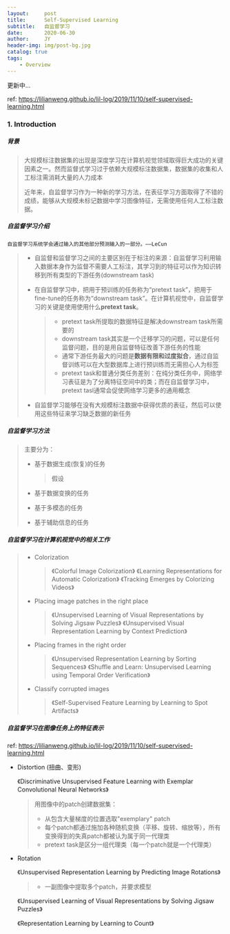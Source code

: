 ```yaml
---
layout:     post
title:      Self-Supervised Learning
subtitle:   自监督学习
date:       2020-06-30
author:     JY
header-img: img/post-bg.jpg
catalog: true
tags:
    - Overview
---
```


更新中...

ref: https://lilianweng.github.io/lil-log/2019/11/10/self-supervised-learning.html

### 1. Introduction

##### **背景**

> 大规模标注数据集的出现是深度学习在计算机视觉领域取得巨大成功的关键因素之一。然而监督式学习过于依赖大规模标注数据集，数据集的收集和人工标注需消耗大量的人力成本
>
> 近年来，自监督学习作为一种新的学习方法，在表征学习方面取得了不错的成绩，能够从大规模未标记数据中学习图像特征，无需使用任何人工标注数据。



##### **自监督学习介绍**

`自监督学习系统学会通过输入的其他部分预测输入的一部分。——LeCun`

> - 自监督和监督学习之间的主要区别在于标注的来源：自监督学习利用输入数据本身作为监督不需要人工标注，其学习到的特征可以作为知识转移到所有类型的下游任务(downstream task)
>
> - 在自监督学习中，把用于预训练的任务称为“pretext task”，把用于fine-tune的任务称为“downstream task”。在计算机视觉中，自监督学习的关键是使用使用什么**pretext task**。
>
>   > - pretext task所提取的数据特征是解决downstream task所需要的
>   > - downstream task其实是一个迁移学习的问题，可以是任何监督问题，目的是用自监督特征改善下游任务的性能
>   > - 通常下游任务最大的问题是**数据有限和过度拟合**，通过自监督训练可以在大型数据库上进行预训练而无需担心人为标签
>   > - pretext task和普通分类任务差别：在纯分类任务中，网络学习表征是为了分离特征空间中的类；而在自监督学习中，pretext tasl通常会促使网络学习更多的通用概念
> 
> - 自监督学习能够在没有大规模标注数据中获得优质的表征，然后可以使用这些特征来学习缺乏数据的新任务



##### 自监督学习方法

> 主要分为：
>
> - 基于数据生成(恢复)的任务
>
>   > 假设
>
> - 基于数据变换的任务
>
> - 基于多模态的任务
>
> - 基于辅助信息的任务



##### **自监督学习在计算机视觉中的相关工作**

> - Colorization
>
>   > 《Colorful Image Colorization》
>   > 《Learning Representations for Automatic Colorization》
>   > 《Tracking Emerges by Colorizing Videos》
>
> - Placing image patches in the right place
>
>   > 《Unsupervised Learning of Visual Representations by Solving Jigsaw Puzzles》
>   > 《Unsupervised Visual Representation Learning by Context Prediction》
>
> - Placing frames in the right order
>
>   > 《Unsupervised Representation Learning by Sorting Sequences》
>   > 《Shuffle and Learn: Unsupervised Learning using Temporal Order Verification》
>
> - Classify corrupted images
>
>   > 《Self-Supervised Feature Learning by Learning to Spot Artifacts》



##### 自监督学习在图像任务上的特征表示

ref: https://lilianweng.github.io/lil-log/2019/11/10/self-supervised-learning.html

- Distortion (扭曲、变形)

  《Discriminative Unsupervised Feature Learning with Exemplar Convolutional Neural Networks》

  > 用图像中的patch创建数据集：
  >
  > - 从包含大量梯度的位置选取"exemplary" patch
  > - 每个patch都通过施加各种随机变换（平移、旋转、缩放等），所有变换得到的失真patch都被认为属于同一代理类
  > - pretext task是区分一组代理类（每一个patch就是一个代理类）

- Rotation

  《Unsupervised Representation Learning by Predicting Image Rotations》

  > - 一副图像中提取多个patch，并要求模型

  《Unsupervised Learning of Visual Representations by Solving Jigsaw Puzzles》

  > 

  《Representation Learning by Learning to Count》
  
  > 